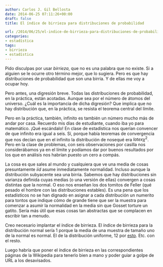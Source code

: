 ```yaml
---
author: Carlos J. Gil Bellosta
date: 2014-06-25 07:11:26+00:00
draft: false
title: El índice de birrieza para distribuciones de probabilidad

url: /2014/06/25/el-indice-de-birrieza-para-distribuciones-de-probabilidad/
categories:
- estadística
tags:
- birrieza
- estadística
---
```


Pido disculpas por usar _birrieza_, que no es una palabra que no existe. Si a alguien se le ocurre otro término mejor, que lo sugiera. Pero es que hay distribuciones de probabilidad que son una birria. Y de ellas me voy a ocupar hoy.

Pero antes, una digresión breve. Todas las distribuciones de probabilidad, en la práctica, están acotadas. Aunque sea por el número de átomos del universo. ¿Cuál es la importancia de dicha digresión? Que implica que no hay distribución que, en la práctica, se resista el teorema central del límite.

Pero en la práctica, también, infinito es también un número mucho más de andar por casa. Recuerdo mis días de estudiante, cuando iba yo para matemático. ¡Qué escándalo! En clase de estadística nos querían convencer de que infinito era igual a seis. Sí, porque había teoremas de convergencia que nos decían que en el infinito la distribución de nosequé era $latex \chi^2$. Pero en la clase de problemas, con seis observaciones por casilla nos considerábamos ya en el límite y podíamos dar por buenos resultados por los que en análisis nos habrían puesto un cero a compás.

La cosa es que sales al mundo y cualquiera que ve una media de cosas presuntamente _iid_ asume inmediatamente normalidad. Incluso aunque la distribución subyacente sea una birria. Sabemos que hay distribuciones sin varianza definida cuyas medias (o una versión de ellas) convergen a cosas distintas que la normal. O eso nos enseñan los dos tomitos de Feller (qué pesado el hombre con las distribuciones estables). Es una pena que los estadísticos no se han dignado en asignar a cada distribución un numerito para tontos que indique cómo de grande tiene que ser la muestra para comenzar a asumir la normalidad en la media sin que Gosset torture un gatito. Sería más útil que esas cosas tan abstractas que se complacen en escribir tan a menudo.

Creo necesario implantar el índice de birrieza. El índice de birrieza para la distribución normal sería 1 porque la media de una muestra de tamaño uno de la normal es normal. El de la distribución uniforme, 12 por [esto](http://www.datanalytics.com/2012/11/20/lo-normal-sumar-doce-restar-seis/). Etc. con el resto.

Luego habría que poner el índice de birrieza en las correspondientes páginas de la Wikipedia para tenerlo bien a mano y poder guiar a golpe de URL a los desavisados.
